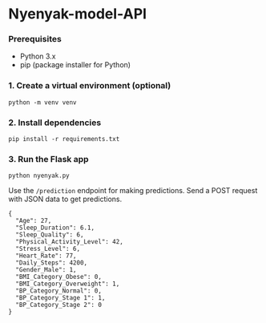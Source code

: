 # Nyenyak-model-API

### Prerequisites

- Python 3.x
- pip (package installer for Python)

### 1. Create a virtual environment (optional)
```
python -m venv venv
```
### 2. Install dependencies
```
pip install -r requirements.txt
```
### 3. Run the Flask app
```
python nyenyak.py
```
Use the `/prediction` endpoint for making predictions. Send a POST request with JSON data to get predictions.
```
{
  "Age": 27,
  "Sleep_Duration": 6.1,
  "Sleep_Quality": 6,
  "Physical_Activity_Level": 42,
  "Stress_Level": 6,
  "Heart_Rate": 77,
  "Daily_Steps": 4200,
  "Gender_Male": 1,
  "BMI_Category_Obese": 0,
  "BMI_Category_Overweight": 1,
  "BP_Category_Normal": 0,
  "BP_Category_Stage 1": 1,
  "BP_Category_Stage 2": 0
}
```
